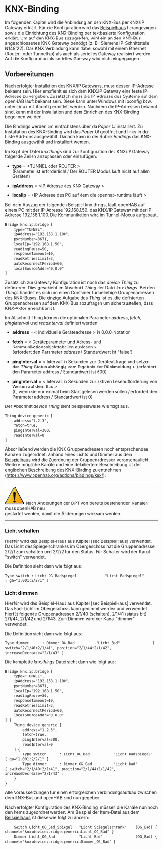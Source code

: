 KNX-Binding
===========

Im folgenden Kapitel wird die Anbindung an den KNX-Bus per KNX/IP Gateway erklärt.
Für die Konfiguration wird das [Beispielhaus](#Beispiel--Visualisierung-Haus) herangezogen sowie die Einrichtung des KNX-Binding per textbasierte Konfiguration erklärt.
Um auf den KNX-Bus zuzugreifen, wird ein an den KNX-Bus angeschlossenes KNX-Gateway benötigt (z. B.: Siemens IP-Schnittstelle N148/22).
Das KNX Verbindung kann dabei sowohl mit einem Ethernet (Router- oder Tunneltyp) als auch als serielles Gateway realisiert werden.
Auf die Konfiguration als serielles Gateway wird nicht eingegangen.

Vorbereitungen
--------------

Nach erfolgter Installation des KNX/IP Gateways, muss dessen IP-Adresse
bekannt sein. Hier empfiehlt es sich dem KNX/IP Gateway eine feste IP-Adresse zu vergeben.
Zusätzlich muss die IP-Adresse des Systems auf dem openHAB läuft bekannt
sein. Diese kann unter Windows mit ipconfig bzw. unter Linux
mit ifconfig ermittelt werden. Nachdem die IP-Adressen bekannt sind,
kann mit der Installation und dem Einrichten des KNX-Binding begonnen werden.  

Die Bindings werden am einfachstens über da *Paper UI* installiert.
Zu Installation des KNX-Binding wird das *Paper UI* geöffnet und links in der Liste Add-ons ausgewählt.
Danach kann in der Rubrik *Bindings* das KNX-Binding ausgewählt und installiert werden.

Im Kopf der Datei *knx.things* sind zur Konfiguration des KNX/IP Gateway folgende Zeilen anzupassen oder einzufügen:

  * **type** = <TUNNEL oder ROUTER \>  
    (Parameter ist erforderlich! / Der ROUTER Modus läuft nicht auf allen Geräten)

  * **ipAddress** = <IP Adresse des KNX Gateway \>

  * **localIp** = <IP Adresse des PC auf dem die openhab-runtime läuft \>

Bei dem Auszug der folgenden Beispiel knx.things, läuft openHAB auf
einem PC mit der IP-Adresse 192.168.1.50, das KNX/IP Gateway mit der
IP-Adresse 192.168.1.100. Die Kommunikation wird im Tunnel-Modus
aufgebaut.

    Bridge knx:ip:bridge [  
        type="TUNNEL", 
        ipAddress="192.168.1.100", 
        portNumber=3671, 
        localIp="192.168.1.50",
        readingPause=50, 
        responseTimeout=10, 
        readRetriesLimit=3, 
        autoReconnectPeriod=60,
        localSourceAddr="0.0.0"
    ]
	
Zusätzlich zur Gateway Konfiguration ist noch das *device Thing* zu definieren. Dies geschieht im Abschnitt *Thing* der Datei *knx.things*.
Bei den *Things* handelt es sich um einen Container für beliebige Gruppenadressen des KNX-Buses.
Die einzige Aufgabe des *Thing* ist es, die definierten Gruppenadressen auf dem KNX-Bus abzufragen um sicherzustellen, dass KNX-Aktor erreichbar ist.

Im Abschnitt Thing können die optionalen Parameter *address*, *fetch*, *pingInterval* und *readInterval* definiert werden.  

  * **address** = < individuelle Geräteadresse \> in 0.0.0-Notation

  * **fetch** = < Geräteparameter und Adress- und Kommunikationsobjekttabellen auslesen \>  
    (erfordert den Parameter *address* / Standardwert ist "false")

  * **pingInterval** = < Intervall in Sekunden zur Geräteabfrage und setzen des *Thing*-Status abhängig vom Ergebnis der Rückmeldung \>   (erfordert den Parameter address / Standardwert ist 600)

  * **pingInterval** = < Intervall in Sekunden zur aktiven Leseaufforderung von Werten auf dem Bus \>  
    (0, wenn sie nur einmal beim Start gelesen werden sollen / erfordert den Parameter address / Standardwert ist 0)

Der Abschnitt *device Thing* sieht beispielsweise wie folgt aus.
 
    Thing device generic [
        address="1.2.3",
        fetch=true,
        pingInterval=300,
        readInterval=0
    ]
	
Abschließend werden die KNX Gruppenadressen noch entsprechenden Kanälen zugeordnet.
Anhand eines Lichts und Dimmer aus dem [Beispielhaus](#Beispiel--Visualisierung-Haus) wird die Zuordnung der Gruppenadressen veranschaulicht.
Weitere mögliche Kanäle und eine detailiertere Beschreibung ist der englischen Beschreibung des KNX-Binding zu entnehmen (https://www.openhab.org/addons/bindings/knx/).  

* * * * *
![Hinweis!](images/Warning.png "Hinweis! Konfiguration Bindings in der openhab.cfg")
Nach Änderungen der DPT von bereits bestehenden Kanälen muss openHAB neu  
gestartet werden, damit die Änderungen wirksam werden.  
* * * * *




### Licht schalten

Hierfür wird das Beispiel-Haus aus Kapitel
[sec:BeispielHaus] verwendet. Das Licht des Spiegelschrankes im Obergeschoss hat die Gruppenadresse 2/2/1 zum schalten und 2/2/2 für den Status. Für Schalter wird der Kanal "switch" verwendet. 

Die Definition sieht dann wie folgt aus:
    
	Type switch : Licht_OG_Badspiegel	          "Licht Badspiegel"        [ ga="1.001:2/2/1" ]

### Licht dimmen

Hierfür wird das Beispiel-Haus aus Kapitel
[sec:BeispielHaus] verwendet. Das Bad-Licht im Obergeschoss kann gedimmt werden und verwendet hierfüt folgende Gruppenadressen 2/1/40 (schalten), 2/1/41 (status bit), 2/1/44, 2/1/42 und 2/1/43.
Zum Dimmen wird der Kanal "dimmer" verwendet. 

Die Definition sieht dann wie folgt aus:
    
	Type dimmer      : Dimmer_OG_Bad		  "Licht Bad"	            [ switch="2/1/40+2/1/41", position="2/1/44+2/1/42", increaseDecrease="2/1/43" ]

Die komplette *knx.things* Datei sieht dann wie folgt aus:

    Bridge knx:ip:bridge [  
        type="TUNNEL", 
        ipAddress="192.168.1.100", 
        portNumber=3671, 
        localIp="192.168.1.50",
        readingPause=50, 
        responseTimeout=10, 
        readRetriesLimit=3, 
        autoReconnectPeriod=60,
        localSourceAddr="0.0.0"
    ] {
	    Thing device generic [
            address="1.2.3",
            fetch=true,
            pingInterval=300,
            readInterval=0
        ] {
            Type switch      : Licht_OG_Bad	          "Licht Badspiegel"        [ ga="1.001:2/2/1" ]
            Type dimmer      : Dimmer_OG_Bad		  "Licht Bad"	            [ switch="2/1/40+2/1/41", position="2/1/44+2/1/42", increaseDecrease="2/1/43" ]
	    }
	}

Alle Voraussetzungen für einen erfolgreichen Verbindungsaufbau zwischen dem KNX-Bus und openHAB sind nun gegeben.  

Nach erfolgter Konfiguration des KNX-Binding, müssen die Kanäle nun noch den Items zugeordnet werden. Am Beispiel der Item-Datei aus dem [Beispielhaus](#Beispiel--Visualisierung-Haus) ist diese wie folgt zu ändern:  

        Switch Licht_OG_Bad_Spiegel   "Licht Spiegelschrank"	(OG_Bad) { channel="knx:device:bridge:generic:Licht_OG_Bad" }
		Dimmer Licht_OG_Bad			  "Licht Bad"				(OG_Bad) { channel="knx:device:bridge:generic:Dimmer_OG_Bad" }

